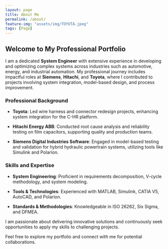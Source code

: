 ```yaml
---
layout: page
title: About Me
permalink: /about/
feature-img: "assets/img/TOYOTA.jpeg"
tags: [Page]
---
```

 

## Welcome to My Professional Portfolio

I am a dedicated **System Engineer** with extensive experience in developing and optimizing complex systems across industries such as automotive, energy, and industrial automation. My professional journey includes impactful roles at **Siemens**, **Hitachi**, and **Toyota**, where I contributed to projects involving system integration, model-based design, and process improvement.

### Professional Background

- **Toyota**: Led wire harness and connector redesign projects, enhancing system integration for the C-HR platform.

- **Hitachi Energy ABB**: Conducted root cause analysis and reliability testing on film capacitors, supporting quality and production teams.

- **Siemens Digital Industries Software**: Engaged in model-based testing and validation for hybrid hydraulic powertrain systems, utilizing tools like Simulink and Polarion.

### Skills and Expertise

- **System Engineering**: Proficient in requirements decomposition, V-cycle methodology, and system modeling.

- **Tools & Technologies**: Experienced with MATLAB, Simulink, CATIA V5, AutoCAD, and Polarion.

- **Standards & Methodologies**: Knowledgeable in ISO 26262, Six Sigma, and DFMEA.

I am passionate about delivering innovative solutions and continuously seek opportunities to apply my skills to challenging projects.

Feel free to explore my portfolio and connect with me for potential collaborations.
